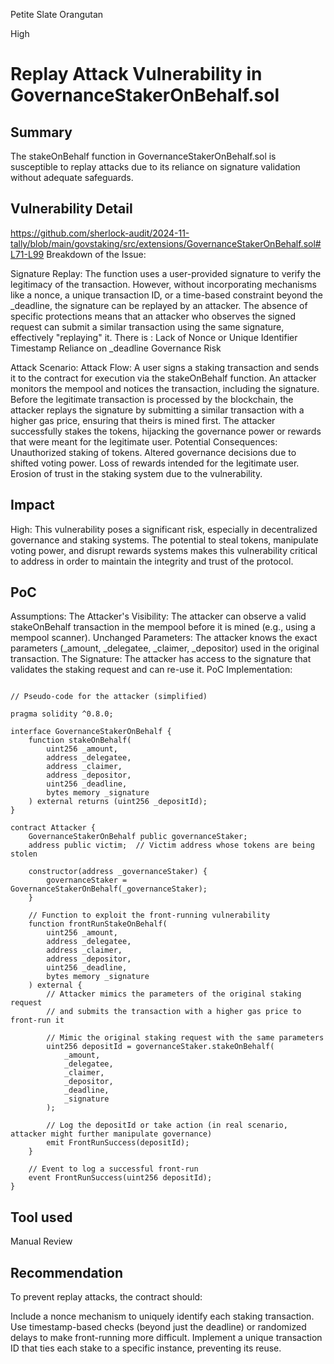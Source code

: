 Petite Slate Orangutan

High

# Replay Attack Vulnerability in GovernanceStakerOnBehalf.sol

## Summary
The stakeOnBehalf function in GovernanceStakerOnBehalf.sol is susceptible to replay attacks due to its reliance on signature validation without adequate safeguards.
## Vulnerability Detail
https://github.com/sherlock-audit/2024-11-tally/blob/main/govstaking/src/extensions/GovernanceStakerOnBehalf.sol#L71-L99
Breakdown of the Issue:

Signature Replay:
The function uses a user-provided signature to verify the legitimacy of the transaction. However, without incorporating mechanisms like a nonce, a unique transaction ID, or a time-based constraint beyond the _deadline, the signature can be replayed by an attacker.
The absence of specific protections means that an attacker who observes the signed request can submit a similar transaction using the same signature, effectively "replaying" it.
There is :
Lack of Nonce or Unique Identifier
Timestamp Reliance on _deadline
Governance Risk

Attack Scenario:
Attack Flow:
A user signs a staking transaction and sends it to the contract for execution via the stakeOnBehalf function.
An attacker monitors the mempool and notices the transaction, including the signature.
Before the legitimate transaction is processed by the blockchain, the attacker replays the signature by submitting a similar transaction with a higher gas price, ensuring that theirs is mined first.
The attacker successfully stakes the tokens, hijacking the governance power or rewards that were meant for the legitimate user.
Potential Consequences:
Unauthorized staking of tokens.
Altered governance decisions due to shifted voting power.
Loss of rewards intended for the legitimate user.
Erosion of trust in the staking system due to the vulnerability.

## Impact
High: This vulnerability poses a significant risk, especially in decentralized governance and staking systems. The potential to steal tokens, manipulate voting power, and disrupt rewards systems makes this vulnerability critical to address in order to maintain the integrity and trust of the protocol.
## PoC
Assumptions:
The Attacker's Visibility: The attacker can observe a valid stakeOnBehalf transaction in the mempool before it is mined (e.g., using a mempool scanner).
Unchanged Parameters: The attacker knows the exact parameters (_amount, _delegatee, _claimer, _depositor) used in the original transaction.
The Signature: The attacker has access to the signature that validates the staking request and can re-use it.
PoC Implementation:
```solidity

// Pseudo-code for the attacker (simplified)

pragma solidity ^0.8.0;

interface GovernanceStakerOnBehalf {
    function stakeOnBehalf(
        uint256 _amount,
        address _delegatee,
        address _claimer,
        address _depositor,
        uint256 _deadline,
        bytes memory _signature
    ) external returns (uint256 _depositId);
}

contract Attacker {
    GovernanceStakerOnBehalf public governanceStaker;
    address public victim;  // Victim address whose tokens are being stolen

    constructor(address _governanceStaker) {
        governanceStaker = GovernanceStakerOnBehalf(_governanceStaker);
    }

    // Function to exploit the front-running vulnerability
    function frontRunStakeOnBehalf(
        uint256 _amount,
        address _delegatee,
        address _claimer,
        address _depositor,
        uint256 _deadline,
        bytes memory _signature
    ) external {
        // Attacker mimics the parameters of the original staking request
        // and submits the transaction with a higher gas price to front-run it

        // Mimic the original staking request with the same parameters
        uint256 depositId = governanceStaker.stakeOnBehalf(
            _amount,
            _delegatee,
            _claimer,
            _depositor,
            _deadline,
            _signature
        );

        // Log the depositId or take action (in real scenario, attacker might further manipulate governance)
        emit FrontRunSuccess(depositId);
    }

    // Event to log a successful front-run
    event FrontRunSuccess(uint256 depositId);
}
```

## Tool used

Manual Review

## Recommendation
To prevent replay attacks, the contract should:

Include a nonce mechanism to uniquely identify each staking transaction.
Use timestamp-based checks (beyond just the deadline) or randomized delays to make front-running more difficult.
Implement a unique transaction ID that ties each stake to a specific instance, preventing its reuse.